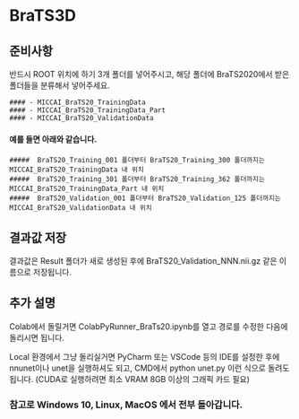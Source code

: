 # BraTS3D

## 준비사항

반드시 ROOT 위치에 하기 3개 폴더를 넣어주시고, 해당 폴더에 BraTS2020에서 받은 폴더들을 분류해서 넣어주세요.

````
#### - MICCAI_BraTS20_TrainingData
#### - MICCAI_BraTS20_TrainingData_Part
#### - MICCAI_BraTS20_ValidationData
````
#### 예를 들면 아래와 같습니다.
````
#####  BraTS20_Training_001 폴더부터 BraTS20_Training_300 폴더까지는 MICCAI_BraTS20_TrainingData 내 위치
#####  BraTS20_Training_301 폴더부터 BraTS20_Training_362 폴더까지는 MICCAI_BraTS20_TrainingData_Part 내 위치
#####  BraTS20_Validation_001 폴더부터 BraTS20_Validation_125 폴더까지는 MICCAI_BraTS20_ValidationData 내 위치
````


## 결과값 저장

결과값은 Result 폴더가 새로 생성된 후에 BraTS20_Validation_NNN.nii.gz 같은 이름으로 저장됩니다.

## 추가 설명
Colab에서 돌릴거면 ColabPyRunner_BraTs20.ipynb를 열고 경로를 수정한 다음에 돌리시면 됩니다.

Local 환경에서 그냥 돌리실거면 PyCharm 또는 VSCode 등의 IDE를 설정한 후에 nnunet이나 unet을 실행하셔도 되고,
CMD에서 python unet.py 이런 식으로 돌려도 됩니다.
(CUDA로 실행하려면 최소 VRAM 8GB 이상의 그래픽 카드 필요)


### 참고로 Windows 10, Linux, MacOS 에서 전부 돌아갑니다.
